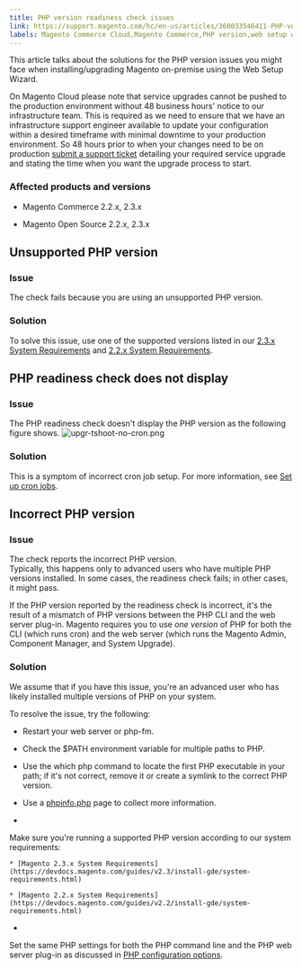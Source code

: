 ```yaml
---
title: PHP version readiness check issues
link: https://support.magento.com/hc/en-us/articles/360033546411-PHP-version-readiness-check-issues
labels: Magento Commerce Cloud,Magento Commerce,PHP version,web setup wizard,2.3.x,2.2.x,how to
---
```


This article talks about the solutions for the PHP version issues you might face when installing/upgrading Magento on-premise using the Web Setup Wizard.

On Magento Cloud please note that service upgrades cannot be pushed to the production environment without 48 business hours' notice to our infrastructure team. This is required as we need to ensure that we have an infrastructure support engineer available to update your configuration within a desired timeframe with minimal downtime to your production environment. So 48 hours prior to when your changes need to be on production [submit a support ticket](https://support.magento.com/hc/en-us/articles/360019088251) detailing your required service upgrade and stating the time when you want the upgrade process to start.

### Affected products and versions

* Magento Commerce 2.2.x, 2.3.x

* Magento Open Source 2.2.x, 2.3.x

## Unsupported PHP version

### Issue

The check fails because you are using an unsupported PHP version.

### Solution

To solve this issue, use one of the supported versions listed in our [2.3.x System Requirements](https://devdocs.magento.com/guides/v2.3/install-gde/system-requirements.html) and [2.2.x System Requirements](https://devdocs.magento.com/guides/v2.2/install-gde/system-requirements.html).

## PHP readiness check does not display

### Issue

The PHP readiness check doesn't display the PHP version as the following figure shows. ![upgr-tshoot-no-cron.png](https://support.magento.com/hc/article_attachments/360038012132/upgr-tshoot-no-cron.png)

### Solution

This is a symptom of incorrect cron job setup. For more information, see [Set up cron jobs](https://devdocs.magento.com/guides/v2.3/install-gde/install/post-install-config.html#post-install-cron).

## Incorrect PHP version

### Issue

The check reports the incorrect PHP version.  
 Typically, this happens only to advanced users who have multiple PHP versions installed. In some cases, the readiness check fails; in other cases, it might pass.

If the PHP version reported by the readiness check is incorrect, it's the result of a mismatch of PHP versions between the PHP CLI and the web server plug-in. Magento requires you to use *one version* of PHP for both the CLI (which runs cron) and the web server (which runs the Magento Admin, Component Manager, and System Upgrade).

### Solution

We assume that if you have this issue, you're an advanced user who has likely installed multiple versions of PHP on your system.

To resolve the issue, try the following:

* Restart your web server or php-fm.

* Check the $PATH environment variable for multiple paths to PHP.

* Use the which php command to locate the first PHP executable in your path; if it's not correct, remove it or create a symlink to the correct PHP version.

* Use a [phpinfo.php](https://devdocs.magento.com/guides/v2.3/install-gde/prereq/optional.html#install-optional-phpinfo) page to collect more information.

* 
Make sure you're running a supported PHP version according to our system requirements:

	
	* [Magento 2.3.x System Requirements](https://devdocs.magento.com/guides/v2.3/install-gde/system-requirements.html)
	
	* [Magento 2.2.x System Requirements](https://devdocs.magento.com/guides/v2.2/install-gde/system-requirements.html)

* 
Set the same PHP settings for both the PHP command line and the PHP web server plug-in as discussed in [PHP configuration options](https://devdocs.magento.com/guides/v2.3/install-gde/prereq/php-centos-ubuntu.html).


